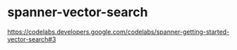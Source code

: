 # spanner-vector-search
https://codelabs.developers.google.com/codelabs/spanner-getting-started-vector-search#3

